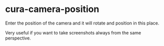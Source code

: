 # cura-camera-position
Enter the position of the camera and it will rotate and position in this place.

Very useful if you want to take screenshots always from the same perspective.
